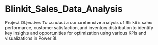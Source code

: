 # Blinkit_Sales_Data_Analysis
Project Objective: To conduct a comprehensive analysis of Blinkit’s sales performance, customer satisfaction, and inventory distribution to identify key insights and opportunities for optimization using various KPIs and visualizations in Power BI.
